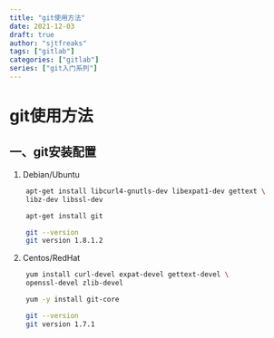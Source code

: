 ```yaml
---
title: "git使用方法"
date: 2021-12-03
draft: true
author: "sjtfreaks"
tags: ["gitlab"]
categories: ["gitlab"]
series: ["git入门系列"]
---
```


# git使用方法
## 一、git安装配置
1. Debian/Ubuntu  
```bash
    apt-get install libcurl4-gnutls-dev libexpat1-dev gettext \
    libz-dev libssl-dev

    apt-get install git

    git --version
    git version 1.8.1.2
```
2. Centos/RedHat  
```sh
    yum install curl-devel expat-devel gettext-devel \
    openssl-devel zlib-devel

    yum -y install git-core

    git --version
    git version 1.7.1
```